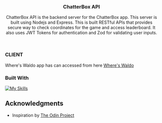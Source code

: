 <h3 align="center">ChatterBox API</h3>

  <p align="center">
    ChatterBox API is the backend server for the ChatterBox app. This server is built using Nodejs and Express. This is built RESTful APIs that provides secure way to check coordinates for the game and access leaderboard. It also uses JWT Tokens for authentication and Zod for validating user inputs.
    <br />
  </p>
</div>
<br>

<!-- ABOUT THE PROJECT -->

### CLIENT

Where's Waldo app has can accessed from here <a href="https://github.com/notsanta20/chatterbox" target="_blank">Where's Waldo</a>

### Built With

[![My Skills](https://skillicons.dev/icons?i=nodejs,express,postgres,prisma)](https://skillicons.dev)

<!-- ACKNOWLEDGMENTS -->

## Acknowledgments

- Inspiration by <a href="https://www.theodinproject.com/lessons/nodejs-messaging-app">The Odin Project</a>
